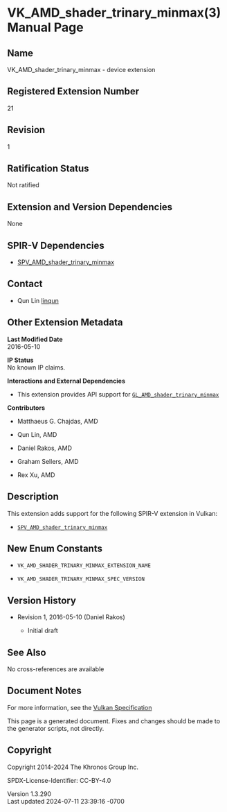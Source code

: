 # VK_AMD_shader_trinary_minmax(3) Manual Page

## Name

VK_AMD_shader_trinary_minmax - device extension



## <a href="#_registered_extension_number" class="anchor"></a>Registered Extension Number

21

## <a href="#_revision" class="anchor"></a>Revision

1

## <a href="#_ratification_status" class="anchor"></a>Ratification Status

Not ratified

## <a href="#_extension_and_version_dependencies" class="anchor"></a>Extension and Version Dependencies

None

## <a href="#_spir_v_dependencies" class="anchor"></a>SPIR-V Dependencies

- [SPV_AMD_shader_trinary_minmax](https://htmlpreview.github.io/?https://github.com/KhronosGroup/SPIRV-Registry/blob/main/extensions/AMD/SPV_AMD_shader_trinary_minmax.html)

## <a href="#_contact" class="anchor"></a>Contact

- Qun Lin <a
  href="https://github.com/KhronosGroup/Vulkan-Docs/issues/new?body=%5BVK_AMD_shader_trinary_minmax%5D%20@linqun%0A*Here%20describe%20the%20issue%20or%20question%20you%20have%20about%20the%20VK_AMD_shader_trinary_minmax%20extension*"
  target="_blank" rel="nofollow noopener"><em></em>linqun</a>

## <a href="#_other_extension_metadata" class="anchor"></a>Other Extension Metadata

**Last Modified Date**  
2016-05-10

**IP Status**  
No known IP claims.

**Interactions and External Dependencies**  
- This extension provides API support for
  [`GL_AMD_shader_trinary_minmax`](https://registry.khronos.org/OpenGL/extensions/AMD/AMD_shader_trinary_minmax.txt)

**Contributors**  
- Matthaeus G. Chajdas, AMD

- Qun Lin, AMD

- Daniel Rakos, AMD

- Graham Sellers, AMD

- Rex Xu, AMD

## <a href="#_description" class="anchor"></a>Description

This extension adds support for the following SPIR-V extension in
Vulkan:

- [`SPV_AMD_shader_trinary_minmax`](https://htmlpreview.github.io/?https://github.com/KhronosGroup/SPIRV-Registry/blob/main/extensions/AMD/SPV_AMD_shader_trinary_minmax.html)

## <a href="#_new_enum_constants" class="anchor"></a>New Enum Constants

- `VK_AMD_SHADER_TRINARY_MINMAX_EXTENSION_NAME`

- `VK_AMD_SHADER_TRINARY_MINMAX_SPEC_VERSION`

## <a href="#_version_history" class="anchor"></a>Version History

- Revision 1, 2016-05-10 (Daniel Rakos)

  - Initial draft

## <a href="#_see_also" class="anchor"></a>See Also

No cross-references are available

## <a href="#_document_notes" class="anchor"></a>Document Notes

For more information, see the <a
href="https://registry.khronos.org/vulkan/specs/1.3-extensions/html/vkspec.html#VK_AMD_shader_trinary_minmax"
target="_blank" rel="noopener">Vulkan Specification</a>

This page is a generated document. Fixes and changes should be made to
the generator scripts, not directly.

## <a href="#_copyright" class="anchor"></a>Copyright

Copyright 2014-2024 The Khronos Group Inc.

SPDX-License-Identifier: CC-BY-4.0

Version 1.3.290  
Last updated 2024-07-11 23:39:16 -0700
